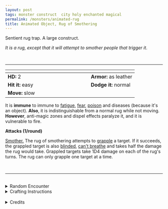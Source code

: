 ```yaml
---
layout: post
tags: monster construct  city holy enchanted magical
permalink: /monsters/animated-rug
title: Animated Object, Rug of Smothering
---
```


Sentient rug trap. A large construct.

_It is a rug, except that it will attempt to smother people that trigger it_.

<br>

---

|  <span style="display: inline-block; width:250px"></span>  |  |
| -------- | --------|
| **HD:** 2 | **Armor:** as leather  |
| **Hit it:** easy    | **Dodge it:** normal  |
| **Move:** slow    |   | 

It is **immune** to immune to [fatigue](/2020/11/10/extra-rules/#conditions), [fear](/2020/11/10/extra-rules/#conditions), [poison](/2020/11/10/extra-rules/#conditions) and diseases (because it's an object). 
**Also**, it is indistinguishable from a normal rug while not moving.
**However**, anti-magic zones and dispel effects paralyze it, and it is vulnerable to fire.

**Attacks (1/round)**

<ins>Smother.</ins> The rug of smothering attempts to [grapple](/2020/11/10/extra-rules/#conditions) a target. If it succeeds, the grappled target is also [blinded](/2020/11/10/extra-rules/#conditions), [can't breathe](/2020/11/10/extra-rules/#conditions) and takes half the damage the rug would take. Grappled targets take 1D4 damage on each of the rug's turns. The rug can only grapple one target at a time.

<br>

---

<br>

<details markdown="1">
<summary>Random Encounter</summary>

1. **Monster:** 1 rug of smothering.
1. **Lair:** A cozy room, with carpet, tapestry and nice furniture. <br>    &nbsp; OR <br>    **Omen:** “Is this carpet new?”
1. **Spoor:** A smothered person, on a carpet.
1. **Tracks:** An invoice for a fancy carpet, with a delivery address.
1. **Trace:** [Rumor] A nursery rhyme about a kid dying under a rug.  
1. **Trace:** The contract to hire a transmuter.
</details>

<details markdown="1">
<summary>Crafting Instructions</summary>

Creating a rug of smothering takes 2 Spell Dice and a carpet worth 2 [treasures](https://saltygoo.github.io/2020/11/10/extra-rules#treasures). Roll 1D6 to know the result. Add 1 to your roll for each extra Spell Die spent.

1. It's a normal rug.
1. It is hostile.
1. It’s a flying carpet for 1D100 hours.
1. It acts like a cat.
1. It will work only once.
1. It is perfectly under your control.
</details>

<br>

<details markdown="1">
<summary>Credits</summary>
A classic for a good reason. Adapted from the [Monster Manual (5e)](https://5e.tools/book.html#mm) — SaltyGoo
</details>

